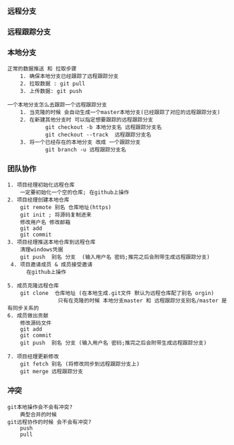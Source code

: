 ### 远程分支
### 远程跟踪分支
### 本地分支
    正常的数据推送 和 拉取步骤
        1. 确保本地分支已经跟踪了远程跟踪分支
        2. 拉取数据 : git pull
        3. 上传数据: git push
        
    一个本地分支怎么去跟踪一个远程跟踪分支
        1. 当克隆的时候 会自动生成一个master本地分支(已经跟踪了对应的远程跟踪分支)
        2. 在新建其他分支时 可以指定想要跟踪的远程跟踪分支
                git checkout -b 本地分支名 远程跟踪分支名
                git checkout --track  远程跟踪分支名 
        3. 将一个已经存在的本地分支 改成 一个跟踪分支   
                git branch -u 远程跟踪分支名     
    

### 团队协作
    1. 项目经理初始化远程仓库
        一定要初始化一个空的仓库; 在github上操作
    2. 项目经理创建本地仓库
        git remote 别名 仓库地址(https)
        git init ; 将源码复制进来
        修改用户名 修改邮箱
        git add
        git commit 
    3. 项目经理推送本地仓库到远程仓库
        清理windows凭据
        git push  别名 分支  (输入用户名 密码;推完之后会附带生成远程跟踪分支)
     4. 项目邀请成员 & 成员接受邀请
          在github上操作  
    
    5. 成员克隆远程仓库
        git clone  仓库地址 (在本地生成.git文件 默认为远程仓库配了别名 orgin)
                    只有在克隆的时候 本地分支master 和 远程跟踪分支别名/master 是有同步关系的
    6. 成员做出贡献
        修改源码文件
        git add 
        git commit 
        git push  别名 分支 (输入用户名 密码;推完之后会附带生成远程跟踪分支) 
        
    7. 项目经理更新修改
        git fetch 别名 (将修改同步到远程跟踪分支上)
        git merge 远程跟踪分支
        
### 冲突
    git本地操作会不会有冲突?
        典型合并的时候
    git远程协作的时候 会不会有冲突?
        push
        pull            
        
        
               
        
    
            